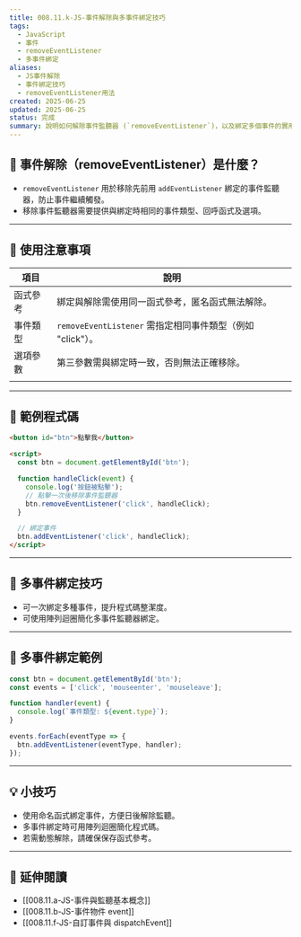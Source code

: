 ```yaml
---
title: 008.11.k-JS-事件解除與多事件綁定技巧
tags:
  - JavaScript
  - 事件
  - removeEventListener
  - 多事件綁定
aliases:
  - JS事件解除
  - 事件綁定技巧
  - removeEventListener用法
created: 2025-06-25
updated: 2025-06-25
status: 完成
summary: 說明如何解除事件監聽器 (`removeEventListener`)，以及綁定多個事件的實用技巧。
---
```


## 📌 事件解除（removeEventListener）是什麼？

- `removeEventListener` 用於移除先前用 `addEventListener` 綁定的事件監聽器，防止事件繼續觸發。
- 移除事件監聽器需要提供與綁定時相同的事件類型、回呼函式及選項。

---
## 🔎 使用注意事項

| 項目   | 說明                                           |
| ---- | -------------------------------------------- |
| 函式參考 | 綁定與解除需使用同一函式參考，匿名函式無法解除。                     |
| 事件類型 | `removeEventListener` 需指定相同事件類型（例如 "click"）。 |
| 選項參數 | 第三參數需與綁定時一致，否則無法正確移除。                        |
|      |                                              |

---
## 🧪 範例程式碼

```html
<button id="btn">點擊我</button>

<script>
  const btn = document.getElementById('btn');

  function handleClick(event) {
    console.log('按鈕被點擊');
    // 點擊一次後移除事件監聽器
    btn.removeEventListener('click', handleClick);
  }

  // 綁定事件
  btn.addEventListener('click', handleClick);
</script>
```

---
## 📌 多事件綁定技巧

- 可一次綁定多種事件，提升程式碼整潔度。
- 可使用陣列迴圈簡化多事件監聽器綁定。

---
## 🧪 多事件綁定範例

```javascript
const btn = document.getElementById('btn');
const events = ['click', 'mouseenter', 'mouseleave'];

function handler(event) {
  console.log(`事件類型: ${event.type}`);
}

events.forEach(eventType => {
  btn.addEventListener(eventType, handler);
});
```

---
## 💡 小技巧

- 使用命名函式綁定事件，方便日後解除監聽。
- 多事件綁定時可用陣列迴圈簡化程式碼。
- 若需動態解除，請確保保存函式參考。

---
## 🔗 延伸閱讀

- [[008.11.a-JS-事件與監聽基本概念]]
- [[008.11.b-JS-事件物件 event]]
- [[008.11.f-JS-自訂事件與 dispatchEvent]]